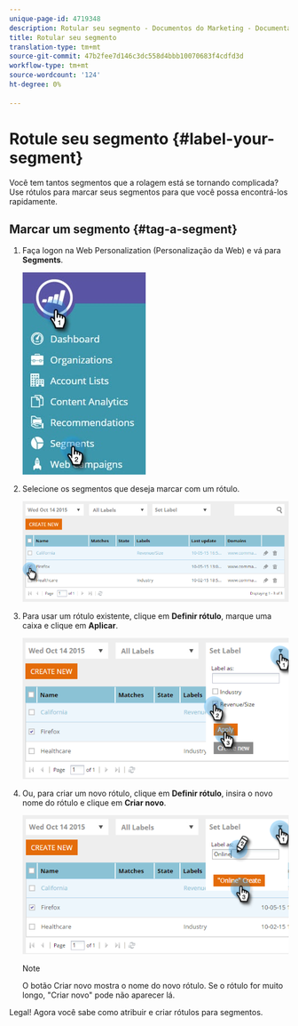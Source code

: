 ```yaml
---
unique-page-id: 4719348
description: Rotular seu segmento - Documentos do Marketing - Documentação do produto
title: Rotular seu segmento
translation-type: tm+mt
source-git-commit: 47b2fee7d146c3dc558d4bbb10070683f4cdfd3d
workflow-type: tm+mt
source-wordcount: '124'
ht-degree: 0%

---
```



# Rotule seu segmento {#label-your-segment}

Você tem tantos segmentos que a rolagem está se tornando complicada? Use rótulos para marcar seus segmentos para que você possa encontrá-los rapidamente.

## Marcar um segmento {#tag-a-segment}

1. Faça logon na Web Personalization (Personalização da Web) e vá para **Segments**.

   ![](assets/new-dropdown-segments-hand.jpg)

1. Selecione os segmentos que deseja marcar com um rótulo.

   ![](assets/image2015-10-14-15-3a26-3a28.png)

1. Para usar um rótulo existente, clique em **Definir rótulo**, marque uma caixa e clique em **Aplicar**.

   ![](assets/image2015-10-14-15-3a34-3a42.png)

1. Ou, para criar um novo rótulo, clique em **Definir rótulo**, insira o novo nome do rótulo e clique em **Criar novo**.

   ![](assets/image2015-10-14-15-3a38-3a30.png)

   >[!NOTE]
   >
   >O botão Criar novo mostra o nome do novo rótulo. Se o rótulo for muito longo, &quot;Criar novo&quot; pode não aparecer lá.

Legal! Agora você sabe como atribuir e criar rótulos para segmentos.
